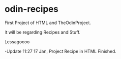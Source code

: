 # odin-recipes

First Project of HTML and TheOdinProject.

It will be regarding Recipes and Stuff.

Lessagoooo

-Update 11:27 17 Jan, Project Recipe in HTML Finished.
